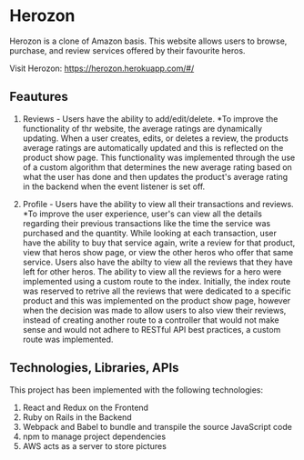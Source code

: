 
# Herozon 

Herozon is a clone of Amazon basis.  This website allows users to browse, purchase, and review services offered by their favourite heros.

Visit Herozon: https://herozon.herokuapp.com/#/

## Feautures 

1) Reviews - Users have the ability to add/edit/delete.
*To improve the functionality of thr website, the average ratings are dynamically updating.  When a user creates, edits, or deletes a review, the products average ratings are automatically updated and this is reflected on the product show page.  This functionality was implemented through the use of a custom algorithm that determines the new average rating based on what the user has done and then updates the product's average rating in the backend when the event listener is set off.  

2) Profile - Users have the ability to view all their transactions and reviews.
*To improve the user experience, user's can view all the details regarding their previous transactions like the time the service was purchased and the quantity.  While looking at each transaction, user have the ability to buy that service again, write a review for that product, view that heros show page, or view the other heros who offer that same service.   Users also have the abilty to view all the reviews that they have left for other heros.  The ability to view all the reviews for a hero were implemented using a custom route to the index.  Initially, the index route was reserved to retrive all the reviews that were dedicated to a specific product and this was implemented on the product show page, however when the decision was made to allow users to also view their reviews, instead of creating another route to a controller that would not make sense and would not adhere to RESTful API best practices, a custom route was implemented. 




## Technologies, Libraries, APIs

This project has been implemented with the following technologies:

1) React and Redux on the Frontend 
2) Ruby on Rails in the Backend 
3) Webpack and Babel to bundle and transpile the source JavaScript code 
4) npm to manage project dependencies 
5) AWS acts as a server to store pictures 



